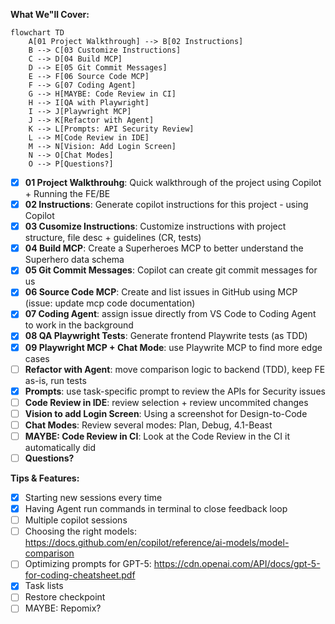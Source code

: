 **What We"ll Cover:**

```mermaid
flowchart TD
	A[01 Project Walkthrough] --> B[02 Instructions]
	B --> C[03 Customize Instructions]
	C --> D[04 Build MCP]
	D --> E[05 Git Commit Messages]
	E --> F[06 Source Code MCP]
	F --> G[07 Coding Agent]
	G --> H[MAYBE: Code Review in CI]
	H --> I[QA with Playwright]
	I --> J[Playwright MCP]
	J --> K[Refactor with Agent]
	K --> L[Prompts: API Security Review]
	L --> M[Code Review in IDE]
	M --> N[Vision: Add Login Screen]
	N --> O[Chat Modes]
	O --> P[Questions?]
```
- [x] **01 Project Walkthrouhg**: Quick walkthrough of the project using Copilot + Running the FE/BE
- [x] **02 Instructions**: Generate copilot instructions for this project - using Copilot
- [x] **03 Cusomize Instructions**: Customize instructions with project structure, file desc + guidelines (CR, tests)
- [x] **04 Build MCP**: Create a Superheroes MCP to better understand the Superhero data schema
- [x] **05 Git Commit Messages**: Copilot can create git commit messages for us
- [x] **06 Source Code MCP**: Create and list issues in GitHub using MCP (issue: update mcp code documentation)
- [x] **07 Coding Agent**: assign issue directly from VS Code to Coding Agent to work in the background
- [x] **08 QA Playwright Tests**: Generate frontend Playwrite tests (as TDD)
- [x] **09 Playwright MCP + Chat Mode**: use Playwrite MCP to find more edge cases
- [ ] **Refactor with Agent**: move comparison logic to backend (TDD), keep FE as-is, run tests
- [x] **Prompts**: use task-specific prompt to review the APIs for Security issues
- [ ] **Code Review in IDE**: review selection + review uncommited changes
- [ ] **Vision to add Login Screen**: Using a screenshot for Design-to-Code
- [ ] **Chat Modes**: Review several modes: Plan, Debug, 4.1-Beast
- [ ] **MAYBE: Code Review in CI**: Look at the Code Review in the CI it automatically did
- [ ] **Questions?**

**Tips & Features:**
- [x] Starting new sessions every time
- [x] Having Agent run commands in terminal to close feedback loop
- [ ] Multiple copilot sessions
- [ ] Choosing the right models: https://docs.github.com/en/copilot/reference/ai-models/model-comparison
- [ ] Optimizing prompts for GPT-5: https://cdn.openai.com/API/docs/gpt-5-for-coding-cheatsheet.pdf
- [x] Task lists
- [ ] Restore checkpoint
- [ ] MAYBE: Repomix?
